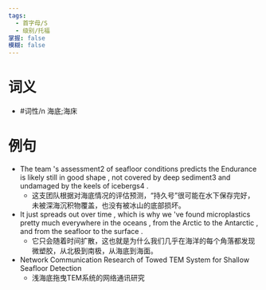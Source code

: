 ```yaml
---
tags:
  - 首字母/S
  - 级别/托福
掌握: false
模糊: false
---
```

# 词义
- #词性/n  海底;海床
# 例句
- The team 's assessment2 of seafloor conditions predicts the Endurance is likely still in good shape , not covered by deep sediment3 and undamaged by the keels of icebergs4 .
	- 这支团队根据对海底情况的评估预测，“持久号”很可能在水下保存完好，未被深海沉积物覆盖，也没有被冰山的底部损坏。
- It just spreads out over time , which is why we 've found microplastics pretty much everywhere in the oceans , from the Arctic to the Antarctic , and from the seafloor to the surface .
	- 它只会随着时间扩散，这也就是为什么我们几乎在海洋的每个角落都发现微塑胶，从北极到南极，从海底到海面。
- Network Communication Research of Towed TEM System for Shallow Seafloor Detection
	- 浅海底拖曳TEM系统的网络通讯研究
